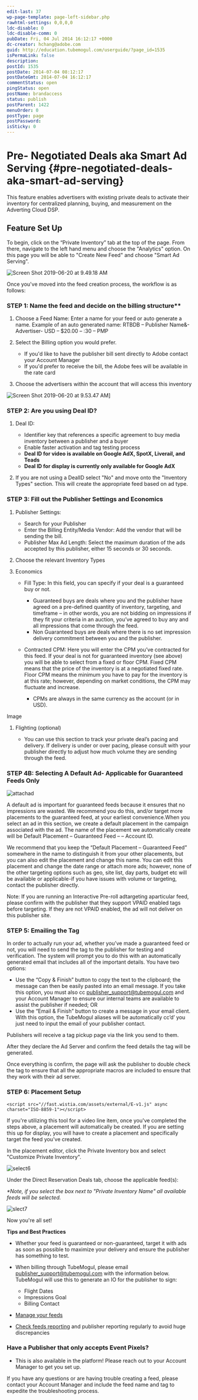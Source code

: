 ```yaml
---
edit-last: 37
wp-page-template: page-left-sidebar.php
rawhtml-settings: 0,0,0,0
ldc-disable: 0
ldc-disable-comm: 0
pubDate: Fri, 04 Jul 2014 16:12:17 +0000
dc-creator: hchang@adobe.com
guid: http://education.tubemogul.com/userguide/?page_id=1535
isPermaLink: false
description: 
postId: 1535
postDate: 2014-07-04 08:12:17
postDateGmt: 2014-07-04 16:12:17
commentStatus: open
pingStatus: open
postName: brandaccess
status: publish
postParent: 1422
menuOrder: 0
postType: page
postPassword: 
isSticky: 0
---
```


# Pre- Negotiated Deals aka Smart Ad Serving {#pre-negotiated-deals-aka-smart-ad-serving}

This feature enables advertisers with existing private deals to activate their inventory for centralized planning, buying, and measurement on the Adverting Cloud DSP.

## Feature Set Up

To begin, click on the “Private Inventory” tab at the top of the page. From there, navigate to the left hand menu and choose the "Analytics" option. On this page you will be able to "Create New Feed" and choose "Smart Ad Serving".

![Screen Shot 2019-06-20 at 9.49.18 AM](assets/screen-shot-2019-06-20-at-9.49.18-am-1024x214.png)

Once you've moved into the feed creation process, the workflow is as follows:

### STEP 1: Name the feed and decide on the billing structure**

1. Choose a Feed Name: Enter a name for your feed or auto generate a name. Example of an auto generated name: RTBDB – Publisher Name&- Advertiser- USD – $20.00 – :30 – PMP
1. Select the Billing option you would prefer.

    * If you'd like to have the publisher bill sent directly to Adobe contact your Account Manager
    * If you'd prefer to receive the bill, the Adobe fees will be available in the rate card

1. Choose the advertisers within the account that will access this inventory

![Screen Shot 2019-06-20 at 9.53.47 AM](assets/screen-shot-2019-06-20-at-9.53.47-am.png)]

### STEP 2: Are you using Deal ID?

1. Deal ID:

    * Identifier key that references a specific agreement to buy media inventory between a publisher and a buyer
    * Enable faster activation and tag testing process
    * **Deal ID for video is available on Google AdX, SpotX, Liverail, and Teads**
    * **Deal ID for display is currently only available for Google AdX**

1. If you are not using a DealID select "No" and move onto the "Inventory Types" section. This will create the appropriate feed based on ad type.

### STEP 3: Fill out the Publisher Settings and Economics

1. Publisher Settings:

    * Search for your Publisher
    * Enter the Billing Entity/Media Vendor: Add the vendor that will be sending the bill.
    * Publisher Max Ad Length: Select the maximum duration of the ads accepted by this publisher, either 15 seconds or 30 seconds.

1. Choose the relevant Inventory Types
1. Economics

    * Fill Type: In this field, you can specify if your deal is a guaranteed buy or not.

        * Guaranteed buys are deals where you and the publisher have agreed on a pre-defined quantity of inventory, targeting, and timeframe – in other words, you are not bidding on impressions if they fit your criteria in an auction, you’ve agreed to buy any and all impressions that come through the feed.
        * Non Guaranteed buys are deals where there is no set impression delivery commitment between you and the publisher.

    * Contracted CPM: Here you will enter the CPM you’ve contracted for this feed. If your deal is not for guaranteed inventory (see above) you will be able to select from a fixed or floor CPM. Fixed CPM means that the price of the inventory is at a negotiated fixed rate. Floor CPM means the minimum you have to pay for the inventory is at this rate; however, depending on market conditions, the CPM may fluctuate and increase.

        * CPMs are always in the same currency as the account (or in USD).

Image

1. Flighting (optional)

    * You can use this section to track your private deal’s pacing and delivery. If delivery is under or over pacing, please consult with your publisher directly to adjust how much volume they are sending through the feed. 

### STEP 4B: Selecting A Default Ad- Applicable for Guaranteed Feeds Only

![attachad](assets/attachad1.png)

A default ad is important for guaranteed feeds because it ensures that no impressions are wasted. We recommend you do this, and/or target more placements to the guaranteed feed, at your earliest convenience.When you select an ad in this section, we create a default placement in the campaign associated with the ad. The name of the placement we automatically create will be Default Placement – Guaranteed Feed – <ad name> – Account ID. 

We recommend that you keep the “Default Placement – Guaranteed Feed” somewhere in the name to distinguish it from your other placements, but you can also edit the placement and change this name. You can edit this placement and change the date range or attach more ads; however, none of the other targeting options such as geo, site list, day parts, budget etc will be available or applicable-if you have issues with volume or targeting, contact the publisher directly.

Note: If you are running an Interactive Pre-roll adtargeting aparticular feed, please confirm with the publisher that they support VPAID enabled tags before targeting. If they are not VPAID enabled, the ad will not deliver on this publisher site.

### STEP 5: Emailing the Tag

In order to actually run your ad, whether you’ve made a guaranteed feed or not, you will need to send the tag to the publisher for testing and verification.   The system will prompt you to do this with an automatically generated email that includes all of the important details. You have two options:

* Use the “Copy & Finish” button to copy the text to the clipboard; the message can then be easily pasted into an email message. If you take this option, you must also cc  [publisher_support@tubemogul.com](mailto:publisher_support@tubemogul.com) and your Account Manager to ensure our internal teams are available to assist the publisher if needed; OR
* Use the “Email & Finish” button to create a message in your email client. With this option, the TubeMogul aliases will be automatically cc’d’ you just need to input the email of your publisher contact.

Publishers will receive a tag pickup page via the link you send to them.

After they declare the Ad Server and confirm the feed details the tag will be generated.

Once everything is confirm, the page will ask the publisher to double check the tag to ensure that all the appropriate macros are included to ensure that they work with their ad server.

### STEP 6: Placement Setup

`<script src="//fast.wistia.com/assets/external/E-v1.js" async charset="ISO-8859-1"></script>` 

If you're utilizing this tool for a video line item, once you've completed the steps above, a placement will automatically be created. If you are setting this up for display, you will have to create a placement and specifically target the feed you've created.

In the placement editor, click the Private Inventory box and select "Customize Private Inventory".

![select6](assets/select6.png)

Under the Direct Reservation Deals tab, choose the applicable feed(s):

*&#42;Note, if you select the box next to "Private Inventory Name" all available feeds will be selected.*

![slect7](assets/slect7.png)

Now you're all set!

**Tips and Best Practices**

* Whether your feed is guaranteed or non-guaranteed, target it with ads as soon as possible to maximize your delivery and ensure the publisher has something to test.
* When billing through TubeMogul, please email [publisher_support@tubemogul.com](mailto:publisher_support@tubemogul.com) with the information below. TubeMogul will use this to generate an IO for the publisher to sign:

    * Flight Dates
    * Impressions Goal
    * Billing Contact

* [Manage your feeds](brandaccess/feed-management.md)
* [Check feeds reporting](https://education.tubemogul.com/user-guide/planning/private-inventory/brandaccess/feeds-reporting/) and publisher reporting regularly to avoid huge discrepancies

### Have a Publisher that only accepts Event Pixels?

* This is also available in the platform! Please reach out to your Account Manager to get you set up.

If you have any questions or are having trouble creating a feed, please contact your Account Manager and include the feed name and tag to expedite the troubleshooting process.
